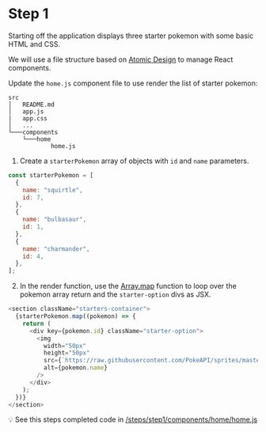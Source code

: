 # Step 1

Starting off the application displays three starter pokemon with some basic HTML and CSS.

We will use a file structure based on [Atomic Design](https://bradfrost.com/blog/post/atomic-web-design/) to manage React components.

Update the `home.js` component file to use render the list of starter pokemon:

```
src
│   README.md
│   app.js
|   app.css
│   ...
└───components
    └───home
            home.js
```

1. Create a `starterPokemon` array of objects with `id` and `name` parameters.

```js
const starterPokemon = [
  {
    name: "squirtle",
    id: 7,
  },
  {
    name: "bulbasaur",
    id: 1,
  },
  {
    name: "charmander",
    id: 4,
  },
];
```

2. In the render function, use the [Array.map](https://developer.mozilla.org/en-US/docs/Web/JavaScript/Reference/Global_Objects/Array/map) function to loop over the pokemon array return and the `starter-option` divs as JSX.

```js
<section className="starters-container">
  {starterPokemon.map((pokemon) => {
    return (
      <div key={pokemon.id} className="starter-option">
        <img
          width="50px"
          height="50px"
          src={`https://raw.githubusercontent.com/PokeAPI/sprites/master/sprites/pokemon/other/dream-world/${pokemon.id}.svg`}
          alt={pokemon.name}
        />
      </div>
    );
  })}
</section>
```

:bulb: See this steps completed code in [/steps/step1/components/home/home.js](https://github.com/efloden/react-redux-pokeapi/blob/main/steps/step1/app.js)
